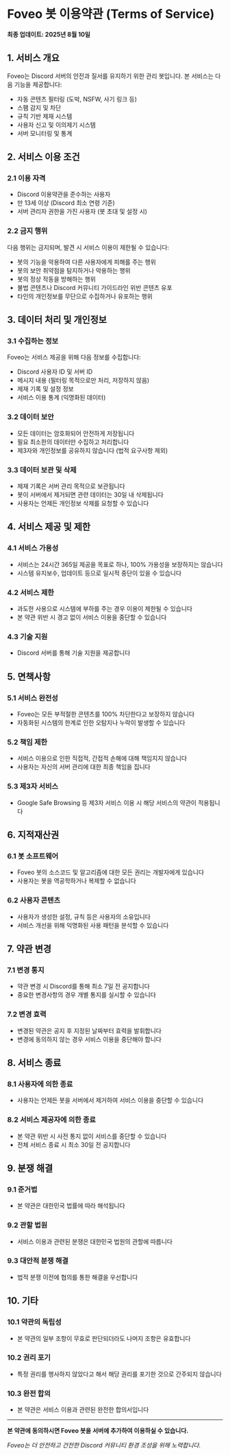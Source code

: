 # Foveo 봇 이용약관 (Terms of Service)

**최종 업데이트: 2025년 8월 10일**

## 1. 서비스 개요

Foveo는 Discord 서버의 안전과 질서를 유지하기 위한 관리 봇입니다. 본 서비스는 다음 기능을 제공합니다:

- 자동 콘텐츠 필터링 (도박, NSFW, 사기 링크 등)
- 스팸 감지 및 차단
- 규칙 기반 제재 시스템
- 사용자 신고 및 이의제기 시스템
- 서버 모니터링 및 통계

## 2. 서비스 이용 조건

### 2.1 이용 자격
- Discord 이용약관을 준수하는 사용자
- 만 13세 이상 (Discord 최소 연령 기준)
- 서버 관리자 권한을 가진 사용자 (봇 초대 및 설정 시)

### 2.2 금지 행위
다음 행위는 금지되며, 발견 시 서비스 이용이 제한될 수 있습니다:

- 봇의 기능을 악용하여 다른 사용자에게 피해를 주는 행위
- 봇의 보안 취약점을 탐지하거나 악용하는 행위
- 봇의 정상 작동을 방해하는 행위
- 불법 콘텐츠나 Discord 커뮤니티 가이드라인 위반 콘텐츠 유포
- 타인의 개인정보를 무단으로 수집하거나 유포하는 행위

## 3. 데이터 처리 및 개인정보

### 3.1 수집하는 정보
Foveo는 서비스 제공을 위해 다음 정보를 수집합니다:

- Discord 사용자 ID 및 서버 ID
- 메시지 내용 (필터링 목적으로만 처리, 저장하지 않음)
- 제재 기록 및 설정 정보
- 서비스 이용 통계 (익명화된 데이터)

### 3.2 데이터 보안
- 모든 데이터는 암호화되어 안전하게 저장됩니다
- 필요 최소한의 데이터만 수집하고 처리합니다
- 제3자와 개인정보를 공유하지 않습니다 (법적 요구사항 제외)

### 3.3 데이터 보관 및 삭제
- 제재 기록은 서버 관리 목적으로 보관됩니다
- 봇이 서버에서 제거되면 관련 데이터는 30일 내 삭제됩니다
- 사용자는 언제든 개인정보 삭제를 요청할 수 있습니다

## 4. 서비스 제공 및 제한

### 4.1 서비스 가용성
- 서비스는 24시간 365일 제공을 목표로 하나, 100% 가용성을 보장하지는 않습니다
- 시스템 유지보수, 업데이트 등으로 일시적 중단이 있을 수 있습니다

### 4.2 서비스 제한
- 과도한 사용으로 시스템에 부하를 주는 경우 이용이 제한될 수 있습니다
- 본 약관 위반 시 경고 없이 서비스 이용을 중단할 수 있습니다

### 4.3 기술 지원
- Discord 서버를 통해 기술 지원을 제공합니다

## 5. 면책사항

### 5.1 서비스 완전성
- Foveo는 모든 부적절한 콘텐츠를 100% 차단한다고 보장하지 않습니다
- 자동화된 시스템의 한계로 인한 오탐지나 누락이 발생할 수 있습니다

### 5.2 책임 제한
- 서비스 이용으로 인한 직접적, 간접적 손해에 대해 책임지지 않습니다
- 사용자는 자신의 서버 관리에 대한 최종 책임을 집니다

### 5.3 제3자 서비스
- Google Safe Browsing 등 제3자 서비스 이용 시 해당 서비스의 약관이 적용됩니다

## 6. 지적재산권

### 6.1 봇 소프트웨어
- Foveo 봇의 소스코드 및 알고리즘에 대한 모든 권리는 개발자에게 있습니다
- 사용자는 봇을 역공학하거나 복제할 수 없습니다

### 6.2 사용자 콘텐츠
- 사용자가 생성한 설정, 규칙 등은 사용자의 소유입니다
- 서비스 개선을 위해 익명화된 사용 패턴을 분석할 수 있습니다

## 7. 약관 변경

### 7.1 변경 통지
- 약관 변경 시 Discord를 통해 최소 7일 전 공지합니다
- 중요한 변경사항의 경우 개별 통지를 실시할 수 있습니다

### 7.2 변경 효력
- 변경된 약관은 공지 후 지정된 날짜부터 효력을 발휘합니다
- 변경에 동의하지 않는 경우 서비스 이용을 중단해야 합니다

## 8. 서비스 종료

### 8.1 사용자에 의한 종료
- 사용자는 언제든 봇을 서버에서 제거하여 서비스 이용을 중단할 수 있습니다

### 8.2 서비스 제공자에 의한 종료
- 본 약관 위반 시 사전 통지 없이 서비스를 중단할 수 있습니다
- 전체 서비스 종료 시 최소 30일 전 공지합니다

## 9. 분쟁 해결

### 9.1 준거법
- 본 약관은 대한민국 법률에 따라 해석됩니다

### 9.2 관할 법원
- 서비스 이용과 관련된 분쟁은 대한민국 법원의 관할에 따릅니다

### 9.3 대안적 분쟁 해결
- 법적 분쟁 이전에 협의를 통한 해결을 우선합니다

## 10. 기타

### 10.1 약관의 독립성
- 본 약관의 일부 조항이 무효로 판단되더라도 나머지 조항은 유효합니다

### 10.2 권리 포기
- 특정 권리를 행사하지 않았다고 해서 해당 권리를 포기한 것으로 간주되지 않습니다

### 10.3 완전 합의
- 본 약관은 서비스 이용과 관련된 완전한 합의서입니다

---

**본 약관에 동의하시면 Foveo 봇을 서버에 추가하여 이용하실 수 있습니다.**

*Foveo는 더 안전하고 건전한 Discord 커뮤니티 환경 조성을 위해 노력합니다.*
